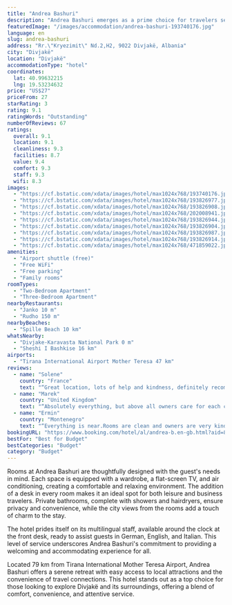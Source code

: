 ```yaml
---
title: "Andrea Bashuri"
description: "Andrea Bashuri emerges as a prime choice for travelers seeking comfort and convenience in Divjakë, located just 43 km from the iconic Rock of Kavaje."
featuredImage: "/images/accommodation/andrea-bashuri-193740176.jpg"
language: en
slug: andrea-bashuri
address: "Rr.\"Kryezimit\" Nd.2,H2, 9022 Divjakë, Albania"
city: "Divjakë"
location: "Divjakë"
accommodationType: "hotel"
coordinates:
  lat: 40.99632215
  lng: 19.53234632
price: "US$27"
priceFrom: 27
starRating: 3
rating: 9.1
ratingWords: "Outstanding"
numberOfReviews: 67
ratings:
  overall: 9.1
  location: 9.1
  cleanliness: 9.3
  facilities: 8.7
  value: 9.4
  comfort: 9.3
  staff: 9.3
  wifi: 8.3
images:
  - "https://cf.bstatic.com/xdata/images/hotel/max1024x768/193740176.jpg?k=ad1b48c286585d06a40078ef07daab38883c50adc25e1df424c900279689ac07&o=&hp=1"
  - "https://cf.bstatic.com/xdata/images/hotel/max1024x768/193826977.jpg?k=62423f057ca43a7c8681daf141555a41d524b4b0094b534935f9af7c52d45730&o=&hp=1"
  - "https://cf.bstatic.com/xdata/images/hotel/max1024x768/193826908.jpg?k=5ccea4317ae010c732fbee6ac87e2d21997a747db9a0f9e51a414c6a2a2d7f5c&o=&hp=1"
  - "https://cf.bstatic.com/xdata/images/hotel/max1024x768/202008941.jpg?k=96dd968dbe8b2d166c8a919b506e1643f8a95f9f150731e56cce568720551b0b&o=&hp=1"
  - "https://cf.bstatic.com/xdata/images/hotel/max1024x768/193826944.jpg?k=05f44a9752f0887aa70dcea7682dd257c50a7c7d11e04f826193559e102e6242&o=&hp=1"
  - "https://cf.bstatic.com/xdata/images/hotel/max1024x768/193826904.jpg?k=0313865d27facba8cacbf3f568184a1202db876b4af0c24482111e16828e1535&o=&hp=1"
  - "https://cf.bstatic.com/xdata/images/hotel/max1024x768/193826987.jpg?k=95d6c4928412493e58d8a22728991de705f41366f843c0b5868e516f1d2c5bc0&o=&hp=1"
  - "https://cf.bstatic.com/xdata/images/hotel/max1024x768/193826914.jpg?k=c59fd50c2025ae06258e8ef7bdc0cc25de96c0a1ece6650bb25278ffa001038d&o=&hp=1"
  - "https://cf.bstatic.com/xdata/images/hotel/max1024x768/471859022.jpg?k=c2b0d2bb0f437b82eec68e6d6bc65fd442b288435b35c3042dd1ff85b843ae7b&o=&hp=1"
amenities:
  - "Airport shuttle (free)"
  - "Free WiFi"
  - "Free parking"
  - "Family rooms"
roomTypes:
  - "Two-Bedroom Apartment"
  - "Three-Bedroom Apartment"
nearbyRestaurants:
  - "Janko 10 m"
  - "Rudho 150 m"
nearbyBeaches:
  - "Spille Beach 10 km"
whatsNearby:
  - "Divjake-Karavasta National Park 0 m"
  - "Sheshi I Bashkise 16 km"
airports:
  - "Tirana International Airport Mother Teresa 47 km"
reviews:
  - name: "Solene"
    country: "France"
    text: "“Great location, lots of help and kindness, definitely recommend the place !”"
  - name: "Marek"
    country: "United Kingdom"
    text: "“Absolutely everything, but above all owners care for each customer. I felt like at friends home. I have been over 3h late and could not contact hotel as my phone had problems nevertheless owner and his son were very accommodating and took me to...”"
  - name: "Ermin"
    country: "Montenegro"
    text: "“Everything is near.Rooms are clean and owners are very kind.Air condition is very good.”"
bookingURL: "https://www.booking.com/hotel/al/andrea-b.en-gb.html?aid=8035640"
bestFor: "Best for Budget"
bestCategories: "Budget"
category: "Budget"
---
```


Rooms at Andrea Bashuri are thoughtfully designed with the guest's needs in mind. Each space is equipped with a wardrobe, a flat-screen TV, and air conditioning, creating a comfortable and relaxing environment. The addition of a desk in every room makes it an ideal spot for both leisure and business travelers. Private bathrooms, complete with showers and hairdryers, ensure privacy and convenience, while the city views from the rooms add a touch of charm to the stay.

The hotel prides itself on its multilingual staff, available around the clock at the front desk, ready to assist guests in German, English, and Italian. This level of service underscores Andrea Bashuri's commitment to providing a welcoming and accommodating experience for all.

Located 79 km from Tirana International Mother Teresa Airport, Andrea Bashuri offers a serene retreat with easy access to local attractions and the convenience of travel connections. This hotel stands out as a top choice for those looking to explore Divjakë and its surroundings, offering a blend of comfort, convenience, and attentive service.